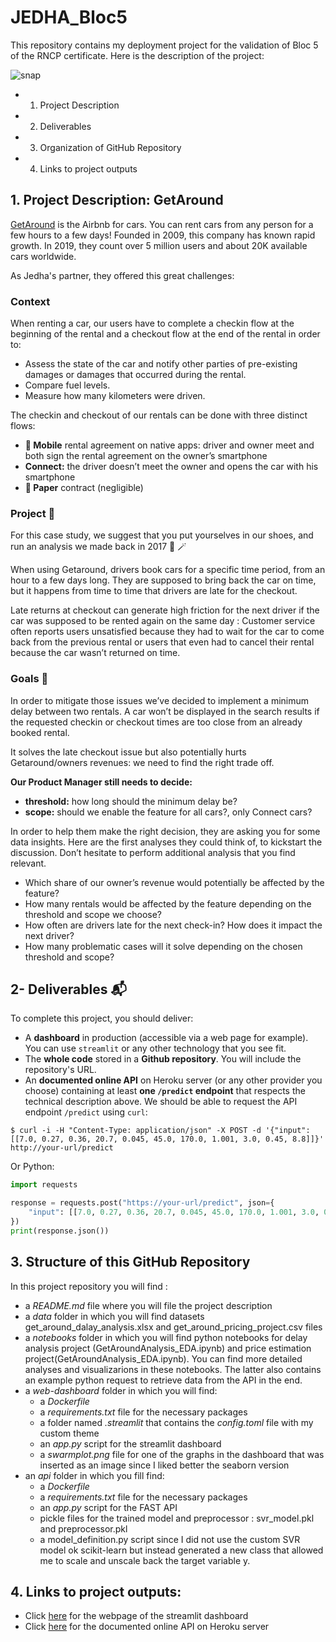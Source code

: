 # JEDHA_Bloc5

This repository contains my deployment project for the validation of Bloc 5 of the RNCP certificate. 
Here is the description of the project:

![snap](https://lever-client-logos.s3.amazonaws.com/2bd4cdf9-37f2-497f-9096-c2793296a75f-1568844229943.png)

- 1. Project Description
- 2. Deliverables
- 3. Organization of GitHub Repository
- 4. Links to project outputs


## 1. Project Description: GetAround 

[GetAround](https://www.getaround.com/?wpsrc=Google+Organic+Search) is the Airbnb for cars. You can rent cars from any person for a few hours to a few days! Founded in 2009, this company has known rapid growth. In 2019, they count over 5 million users and about 20K available cars worldwide. 

As Jedha's partner, they offered this great challenges: 

### Context 

When renting a car, our users have to complete a checkin flow at the beginning of the rental and a checkout flow at the end of the rental in order to:

* Assess the state of the car and notify other parties of pre-existing damages or damages that occurred during the rental.
* Compare fuel levels.
* Measure how many kilometers were driven.

The checkin and checkout of our rentals can be done with three distinct flows:
* **📱 Mobile** rental agreement on native apps: driver and owner meet and both sign the rental agreement on the owner’s smartphone
* **Connect:** the driver doesn’t meet the owner and opens the car with his smartphone
* **📝 Paper** contract (negligible)

### Project 🚧

For this case study, we suggest that you put yourselves in our shoes, and run an analysis we made back in 2017 🔮 🪄

When using Getaround, drivers book cars for a specific time period, from an hour to a few days long. They are supposed to bring back the car on time, but it happens from time to time that drivers are late for the checkout.

Late returns at checkout can generate high friction for the next driver if the car was supposed to be rented again on the same day : Customer service often reports users unsatisfied because they had to wait for the car to come back from the previous rental or users that even had to cancel their rental because the car wasn’t returned on time.


### Goals 🎯

In order to mitigate those issues we’ve decided to implement a minimum delay between two rentals. A car won’t be displayed in the search results if the requested checkin or checkout times are too close from an already booked rental.

It solves the late checkout issue but also potentially hurts Getaround/owners revenues: we need to find the right trade off.

**Our Product Manager still needs to decide:**
* **threshold:** how long should the minimum delay be?
* **scope:** should we enable the feature for all cars?, only Connect cars?

In order to help them make the right decision, they are asking you for some data insights. Here are the first analyses they could think of, to kickstart the discussion. Don’t hesitate to perform additional analysis that you find relevant.

* Which share of our owner’s revenue would potentially be affected by the feature?
* How many rentals would be affected by the feature depending on the threshold and scope we choose?
* How often are drivers late for the next check-in? How does it impact the next driver?
* How many problematic cases will it solve depending on the chosen threshold and scope?

## 2- Deliverables 📬

To complete this project, you should deliver:

- A **dashboard** in production (accessible via a web page for example). You can use `streamlit` or any other technology that you see fit. 
- The **whole code** stored in a **Github repository**. You will include the repository's URL.
- An **documented online API** on Heroku server (or any other provider you choose) containing at least **one `/predict` endpoint** that respects the technical description above. We should be able to request the API endpoint `/predict` using `curl`:

```shell
$ curl -i -H "Content-Type: application/json" -X POST -d '{"input": [[7.0, 0.27, 0.36, 20.7, 0.045, 45.0, 170.0, 1.001, 3.0, 0.45, 8.8]]}' http://your-url/predict
```

Or Python:

```python
import requests

response = requests.post("https://your-url/predict", json={
    "input": [[7.0, 0.27, 0.36, 20.7, 0.045, 45.0, 170.0, 1.001, 3.0, 0.45, 8.8]]
})
print(response.json())
```


## 3. Structure of this GitHub Repository
In this project repository you will find :
- a _README.md_ file where you will file the project description
- a _data_ folder in which you will find datasets get_around_dalay_analysis.xlsx and get_around_pricing_project.csv files
- a _notebooks_ folder in which you will find python notebooks for delay analysis project (GetAroundAnalysis_EDA.ipynb) and price estimation project(GetAroundAnalysis_EDA.ipynb). You can find more detailed analyses and visualizarions in these notebooks. The latter also contains an example python request to retrieve data from the API in the end.
- a _web-dashboard_ folder in which you will find:
    - a _Dockerfile_
    - a _requirements.txt_ file for the necessary packages
    - a folder named _.streamlit_ that contains the _config.toml_ file with my custom theme
    - an _app.py_ script for the streamlit dashboard
    - a _swarmplot.png_ file for one of the graphs in the dashboard that was inserted as an image since I liked better the seaborn version
- an _api_ folder in which you fill find:
    - a _Dockerfile_
    - a _requirements.txt_ file for the necessary packages
    - an _app.py_ script for the FAST API
    - pickle files for the trained model and preprocessor : svr_model.pkl and preprocessor.pkl
    - a model_definition.py script since I did not use the custom SVR model ok scikit-learn but instead generated a new class that allowed me to scale and unscale back the target variable y.
    
    

## 4. Links to project outputs:
- Click [here](https://getaround-dahsboard-9e68fd3a473e.herokuapp.com/) for the webpage of the streamlit dashboard 
- Click [here](https://getraound-api-7d58c833a433.herokuapp.com/) for the documented online API on Heroku server 